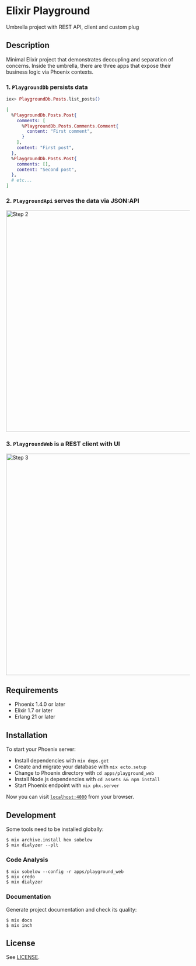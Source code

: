 # Elixir Playground

Umbrella project with REST API, client and custom plug

## Description

Minimal Elixir project that demonstrates decoupling and separation of concerns. Inside the umbrella, there are three apps that expose their business logic via Phoenix contexts.

### 1. `PlaygroundDb` persists data

```elixir
iex> PlaygroundDb.Posts.list_posts()

[
  %PlaygroundDb.Posts.Post{
    comments: [
      %PlaygroundDb.Posts.Comments.Comment{
        content: "First comment",
      }
    ],
    content: "First post",
  },
  %PlaygroundDb.Posts.Post{
    comments: [],
    content: "Second post",
  },
  # etc...
]

```

### 2. `PlaygroundApi` serves the data via JSON:API

<img width="606" alt="Step 2" src="https://user-images.githubusercontent.com/1413569/49207452-8938dc00-f3e7-11e8-91d4-95549a322d1d.png">

### 3. `PlaygroundWeb` is a REST client with UI

<img width="606" alt="Step 3" src="https://user-images.githubusercontent.com/1413569/49207750-6d820580-f3e8-11e8-8dcb-722b7259a9dc.png">

## Requirements

* Phoenix 1.4.0 or later
* Elixir 1.7 or later
* Erlang 21 or later

## Installation

To start your Phoenix server:

  * Install dependencies with `mix deps.get`
  * Create and migrate your database with `mix ecto.setup`
  * Change to Phoenix directory with `cd apps/playground_web`
  * Install Node.js dependencies with `cd assets && npm install`
  * Start Phoenix endpoint with `mix phx.server`

Now you can visit [`localhost:4000`](http://localhost:4000) from your browser.

## Development

Some tools need to be installed globally:

    $ mix archive.install hex sobelow
    $ mix dialyzer --plt

### Code Analysis

    $ mix sobelow --config -r apps/playground_web
    $ mix credo
    $ mix dialyzer

### Documentation

Generate project documentation and check its quality:

    $ mix docs
    $ mix inch

## License

See [LICENSE](LICENSE).
